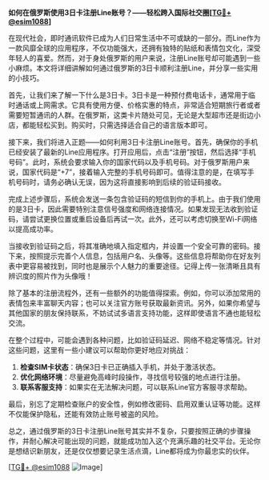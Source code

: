 **如何在俄罗斯使用3日卡注册Line账号？——轻松跨入国际社交圈[[TG💪+ @esim1088](https://t.me/s/esim1088)]**

在现代社会，即时通讯软件已成为人们日常生活中不可或缺的一部分。而Line作为一款风靡全球的应用程序，不仅功能强大，还拥有独特的贴纸和表情包文化，深受年轻人的喜爱。然而，对于身处俄罗斯的用户来说，注册Line账号却可能遇到一些小麻烦。本文将详细讲解如何通过俄罗斯的3日卡顺利注册Line，并分享一些实用的小技巧。

首先，让我们来了解一下什么是3日卡。3日卡是一种预付费电话卡，通常用于临时通话或上网需求。它具有使用方便、价格实惠的特点，非常适合短期旅行者或者需要短暂通讯的人群。在俄罗斯，这类卡片随处可见，无论是大型超市还是街边小店，都能轻松买到。购买时，只需选择适合自己的语言版本即可。

接下来，我们将进入正题——如何利用3日卡注册Line账号。首先，确保你的手机已经安装了最新的Line应用程序。打开应用后，点击“注册”按钮，然后选择“手机号码”。此时，系统会要求输入你的国家代码以及手机号码。对于俄罗斯用户来说，国家代码是“+7”，接着输入完整的手机号码即可。值得注意的是，在填写手机号码时，请务必确认无误，因为这将直接影响到后续的验证码接收。

完成上述步骤后，系统会发送一条包含验证码的短信到你的手机上。由于我们使用的是3日卡，因此需要特别注意信号强度和网络连接情况。如果发现无法收到验证码，请尝试更换位置或重启设备后再试一次。此外，还可以考虑切换至Wi-Fi网络以提高成功率。

当接收到验证码之后，将其准确地填入指定框内，并设置一个安全可靠的密码。接下来，按照提示完善个人信息，包括用户名、头像等。这些信息将帮助你在好友列表中更容易被找到，同时也是展示个人魅力的重要途径。记得上传一张清晰且具有辨识度的照片作为头像哦！

除了基本的注册流程外，还有一些额外的功能值得探索。例如，你可以添加常用的表情包来丰富聊天内容；也可以关注官方账号获取最新资讯。另外，如果你希望与其他国家的朋友保持联系，不妨试试多语言支持功能，这样即使语言不通也能轻松交流。

在整个过程中，可能会遇到各种问题，比如验证码延迟、网络不稳定等情况。针对这些问题，这里有一些小建议可以帮助你更好地应对挑战：

1. **检查SIM卡状态**：确保3日卡已正确插入手机，并处于激活状态。
2. **优化网络环境**：尽量避免高峰时段操作，寻找信号较强的地点进行注册。
3. **联系客服支持**：如果实在无法解决问题，可以联系Line官方客服寻求帮助。

最后，别忘了定期检查账户的安全性，例如修改密码、启用双重认证等功能。这样不仅能保护隐私，还能有效防止账号被盗的风险。

总之，通过俄罗斯的3日卡注册Line账号其实并不复杂，只要按照正确的步骤操作，并耐心解决可能出现的问题，就能成功加入这个充满乐趣的社交平台。无论你是想结识新朋友，还是仅仅想要记录生活点滴，Line都将成为你最忠实的伙伴。

[[TG💪+ @esim1088](https://t.me/s/esim1088) ![Image](https://i.postimg.cc/4NQfJmqS/Snipaste-2025-05-13-00-14-12.png)]
